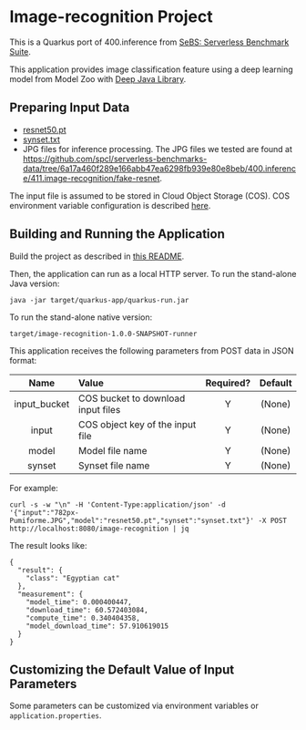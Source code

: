 # Image-recognition Project

This is a Quarkus port of 400.inference from [SeBS: Serverless Benchmark Suite](https://github.com/spcl/serverless-benchmarks).

This application provides image classification feature using a deep learning model from Model Zoo with [Deep Java Library](https://djl.ai/).

## Preparing Input Data

- [resnet50.pt](../../benchmarks-data/image-recognition/model/resnet50.pt)
- [synset.txt](../../benchmarks-data/image-recognition/synset.txt)
- JPG files for inference processing. The JPG files we tested are found at https://github.com/spcl/serverless-benchmarks-data/tree/6a17a460f289e166abb47ea6298fb939e80e8beb/400.inference/411.image-recognition/fake-resnet.

The input file is assumed to be stored in Cloud Object Storage (COS). COS environment variable configuration is described [here]( ../UsingCloudObjectStorage.md).

## Building and Running the Application

Build the project as described in [this README](../../README.md).

Then, the application can run as a local HTTP server.
To run the stand-alone Java version:
```shell
java -jar target/quarkus-app/quarkus-run.jar
```
To run the stand-alone native version:
```shell
target/image-recognition-1.0.0-SNAPSHOT-runner
```

This application receives the following parameters from POST data in JSON format:

|     Name     | Value                              | Required? | Default |
|:------------:|:-----------------------------------|:---------:|:-------:|
| input_bucket | COS bucket to download input files |     Y     | (None)  |
|    input     | COS object key of the input file   |     Y     | (None)  |
|    model     | Model file name                    |     Y     | (None)  |
|    synset    | Synset file name                   |     Y     | (None)  |

For example:

```shell
curl -s -w "\n" -H 'Content-Type:application/json' -d '{"input":"782px-Pumiforme.JPG","model":"resnet50.pt","synset":"synset.txt"}' -X POST http://localhost:8080/image-recognition | jq
```
The result looks like:
```
{
  "result": {
    "class": "Egyptian cat"
  },
  "measurement": {
    "model_time": 0.000400447,
    "download_time": 60.572403084,
    "compute_time": 0.340404358,
    "model_download_time": 57.910619015
  }
}
```

## Customizing the Default Value of Input Parameters

Some parameters can be customized via environment variables or `application.properties`.
